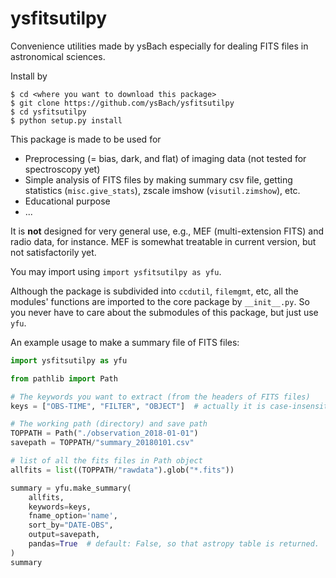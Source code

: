 # ysfitsutilpy
Convenience utilities made by ysBach especially for dealing FITS files in astronomical sciences.

Install by

```
$ cd <where you want to download this package>
$ git clone https://github.com/ysBach/ysfitsutilpy
$ cd ysfitsutilpy
$ python setup.py install
```



This package is made to be used for
* Preprocessing (= bias, dark, and flat) of imaging data (not tested for spectroscopy yet)
* Simple analysis of FITS files by making summary csv file, getting statistics (``misc.give_stats``), zscale imshow (``visutil.zimshow``), etc.
* Educational purpose
* ...

It is **not** designed for very general use, e.g., MEF (multi-extension FITS) and radio data, for instance. MEF is somewhat treatable in current version, but not satisfactorily yet.

You may import using ``import ysfitsutilpy as yfu``.

Although the package is subdivided into ``ccdutil``, ``filemgmt``, etc, all the modules' functions are imported to the core package by ``__init__.py``. So you never have to care about the submodules of this package, but just use ``yfu``.

An example usage to make a summary file of FITS files:
```python
import ysfitsutilpy as yfu

from pathlib import Path

# The keywords you want to extract (from the headers of FITS files)
keys = ["OBS-TIME", "FILTER", "OBJECT"]  # actually it is case-insensitive

# The working path (directory) and save path
TOPPATH = Path("./observation_2018-01-01")
savepath = TOPPATH/"summary_20180101.csv"

# list of all the fits files in Path object
allfits = list((TOPPATH/"rawdata").glob("*.fits"))

summary = yfu.make_summary(
    allfits, 
    keywords=keys, 
    fname_option='name',                       
    sort_by="DATE-OBS", 
    output=savepath,
    pandas=True  # default: False, so that astropy table is returned.
)
summary
```